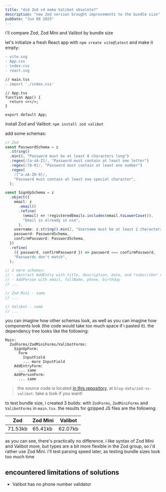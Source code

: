 ```yaml
---
title: "did Zod v4 make Valibot obsolete?"
description: "new Zod version brought improvements to the bundle size"
pubDate: "Jun 08 2025"
---
```


i'll compare Zod, Zod Mini and Valibot by bundle size

let's initialize a fresh React app with `npm create vite@latest` and make it empty:

```diff
- vite.svg
- App.css
- index.css
- react.svg

// main.tsx
- import './index.css'
```

```tsx
// App.tsx
function App() {
  return <></>;
}

export default App;
```

install Zod and Valibot: `npm install zod valibot`

add some schemas:

```ts
// Zod
const PasswordSchema = z
  .string()
  .min(8, "Password must be at least 8 characters long")
  .regex(/[a-zA-Z]/, "Password must contain at least one letter")
  .regex(/[0-9]/, "Password must contain at least one number")
  .regex(
    /[^a-zA-Z0-9]/,
    "Password must contain at least one special character",
  );

const SignUpSchema = z
  .object({
    email: z
      .email()
      .refine(
        (email) => !registeredEmails.includes(email.toLowerCase()),
        "Email is already in use",
      ),
    username: z.string().min(2, "Username must be at least 2 characters long"),
    password: PasswordSchema,
    confirmPassword: PasswordSchema,
  })
  .refine(
    ({ password, confirmPassword }) => password === confirmPassword,
    "Passwords don't match",
  );

// 2 more schemas:
// - abstract AddEntry with title, description, date, and *subscribe* checkbox
// - AddPerson with email, fullName, phone, birthday
// ...

// Zod Mini - same
// ...

// Valibot - same
// ...
```

you can imagine how other schemas look, as well as you can imagine how components look (the code would take too much space if i pasted it). the dependency tree looks like the following:

```
Main:
  ZodForms/ZodMiniForms/ValibotForms:
    SignUpForm:
      Form
        InputField
        ... more InputField
    AddEntryForm:
      ... same
    AddPersonForm:
      ... same
```

> the source code is located [in this repository](https://github.com/sinskiy/sinskiy.site), at `blog-data/zod-vs-valibot`. take a look if you want!

to test bundle size, i created 3 builds: with `ZodForms`, `ZodMiniForms` and `ValibotForms` in `main.tsx`. the results for gzipped JS files are the following:

| Zod     | Zod Mini | Valibot |
| ------- | -------- | ------- |
| 71.53kb | 65.41kb  | 62.07kb |

as you can see, there's practically no difference. i like syntax of Zod Mini and Valibot more, but types are a bit more flexible in the Zod group, so i'd rather use Zod Mini. i'll test parsing speed later, as testing bundle sizes took too much time

## encountered limitations of solutions

- Valibot has no phone number validator
